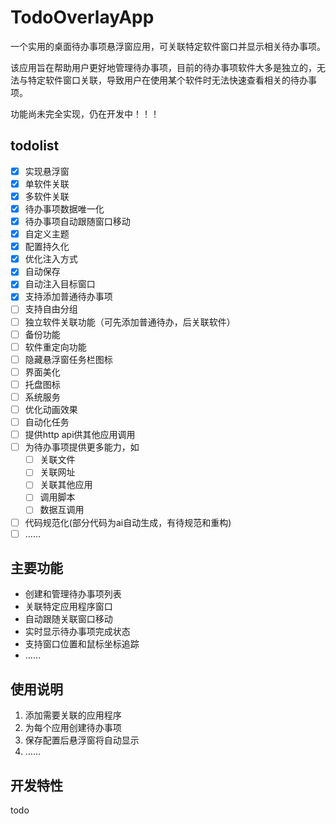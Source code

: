 
# TodoOverlayApp

一个实用的桌面待办事项悬浮窗应用，可关联特定软件窗口并显示相关待办事项。

该应用旨在帮助用户更好地管理待办事项，目前的待办事项软件大多是独立的，无法与特定软件窗口关联，导致用户在使用某个软件时无法快速查看相关的待办事项。

功能尚未完全实现，仍在开发中！！！

## todolist
- [x] 实现悬浮窗
- [x] 单软件关联
- [x] 多软件关联
- [x] 待办事项数据唯一化
- [x] 待办事项自动跟随窗口移动
- [x] 自定义主题
- [x] 配置持久化
- [x] 优化注入方式
- [x] 自动保存
- [x] 自动注入目标窗口
- [x] 支持添加普通待办事项
- [ ] 支持自由分组
- [ ] 独立软件关联功能（可先添加普通待办，后关联软件）
- [ ] 备份功能
- [ ] 软件重定向功能
- [ ] 隐藏悬浮窗任务栏图标
- [ ] 界面美化
- [ ] 托盘图标
- [ ] 系统服务
- [ ] 优化动画效果
- [ ] 自动化任务
- [ ] 提供http api供其他应用调用
- [ ] 为待办事项提供更多能力，如
  - [ ] 关联文件
  - [ ] 关联网址
  - [ ] 关联其他应用
  - [ ] 调用脚本
  - [ ] 数据互调用
- [ ] 代码规范化(部分代码为ai自动生成，有待规范和重构)
- [ ] ……

## 主要功能

- 创建和管理待办事项列表
- 关联特定应用程序窗口
- 自动跟随关联窗口移动
- 实时显示待办事项完成状态
- 支持窗口位置和鼠标坐标追踪
- ……

## 使用说明

1. 添加需要关联的应用程序
2. 为每个应用创建待办事项
3. 保存配置后悬浮窗将自动显示
4. ……

## 开发特性

todo
